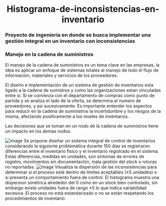 <h1 align="center">Histograma-de-inconsistencias-en-inventario</h1>
<h3>Proyecto de ingeniería en donde se busca implementar una gestión integral en un inventario con inconsistencias</h3>
<h3>Manejo en la cadena de suministros</h3>


El manejo de la cadena de suministros es un tema clave en las empresas, la idea es aplicar un enfoque de sistemas totales al manejo de todo el flujo de información, materiales y servicios de los proveedores.

El diseño e implementación de un sistema de gestión de inventarios esta ligado a la cadena de sumistros y como las organizaciones estan vinculadas entre si. Si se comienza con el departamento de compras como punto de partida y se analiza el lado de la oferta, se determina el numero de proveedores, y asi sucesivamente. Es importante entender los aspectos para reducir en la cadena de suministros la incertidumbre y los riesgos de la misma, afectando positivamente a los niveles de inventarios.

Las decisiones que se toman en un nodo de la cadena de suministros tiene un impacto en los demas nodos.

![image](https://github.com/user-attachments/assets/e3e93632-77de-4180-b318-cf4fe1b0e1a3)
Se propone diseñar un sistema integral de control de inventarios considerando la siguiente problemática durante 150 días se registraron diferencias entre el inventario físico y el inventario registrado en el sistema. Estas diferencias, medidas en unidades, son síntomas de errores de registro, movimientos sin documentación, mala gestión del stock o roturas no reportadas.
![image](https://github.com/user-attachments/assets/07a51916-d807-444d-b3e8-7f094001d297)
Visualiza la dispersión de las inconsistencias para determinar si el proceso está dentro de límites aceptables (±5 unidades) o si presenta un comportamiento fuera de control.
El histograma muestra una dispersion simétrica alrededor del 0 como en un stock bien controlado, sin embargo existe unidades fuera de rango ±5 lo que indica variabilidad excesiva. El proceso no está estandarizado o no se están respetando los procedimientos de inventario.

